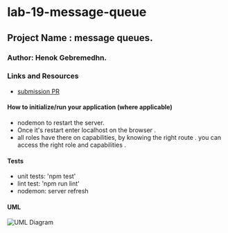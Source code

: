 # lab-19-message-queue

## Project Name : message queues.

### Author: Henok Gebremedhn.

### Links and Resources

- [submission PR](https://github.com/henok-401-javascript/lab-18-socket.io/pull/2)

#### How to initialize/run your application (where applicable)

- nodemon to restart the server.
- Once it's restart enter localhost on the browser .
- all roles have there on capabilities, by knowing the right route . you can access the right role and capabilities .

#### Tests

- unit tests: 'npm test'
- lint test: 'npm run lint'
- nodemon: server refresh

#### UML

![UML Diagram](git)
